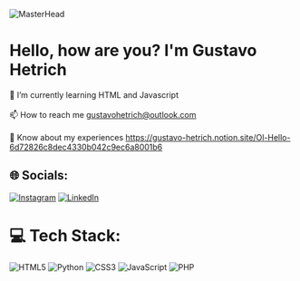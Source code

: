 ![MasterHead](https://i.redd.it/a3ftzqi7ide71.png)
# Hello, how are you? I'm Gustavo Hetrich
🌱 I’m currently learning HTML and Javascript<br><br>📫 How to reach me gustavohetrich@outlook.com<br><br>📄 Know about my experiences https://gustavo-hetrich.notion.site/Ol-Hello-6d72826c8dec4330b042c9ec6a8001b6


## 🌐 Socials:
[![Instagram](https://img.shields.io/badge/Instagram-%23E4405F.svg?logo=Instagram&logoColor=white)](https://instagram.com/Gustavo_Hetrixu) [![LinkedIn](https://img.shields.io/badge/LinkedIn-%230077B5.svg?logo=linkedin&logoColor=white)](https://linkedin.com/in/GustavoHetrichdaCunha) 

# 💻 Tech Stack:
![HTML5](https://img.shields.io/badge/html5-%23E34F26.svg?style=for-the-badge&logo=html5&logoColor=white) ![Python](https://img.shields.io/badge/python-3670A0?style=for-the-badge&logo=python&logoColor=ffdd54) ![CSS3](https://img.shields.io/badge/css3-%231572B6.svg?style=for-the-badge&logo=css3&logoColor=white) ![JavaScript](https://img.shields.io/badge/javascript-%23323330.svg?style=for-the-badge&logo=javascript&logoColor=%23F7DF1E) ![PHP](https://img.shields.io/badge/php-%23777BB4.svg?style=for-the-badge&logo=php&logoColor=white)
